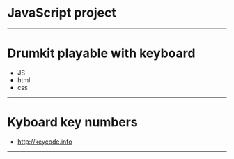 # JavaScript project 

---

# Drumkit playable with keyboard
 - JS
 - html
 - css

---

 # Kyboard key numbers
  - http://keycode.info

---

